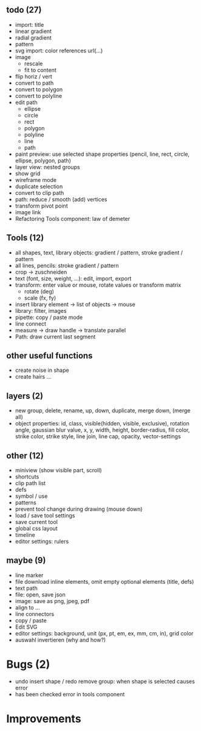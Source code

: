## todo (27)
* import: title
* linear gradient
* radial gradient
* pattern
* svg import: color references url(...)
* image
	* rescale
	* fit to content
* flip horiz / vert
* convert to path
* convert to polygon
* convert to polyline
* edit path
	* ellipse
	* circle
	* rect
	* polygon
	* polyline
	* line
	* path
* paint preview: use selected shape properties (pencil, line, rect, circle, ellipse, polygon, path)
* layer view: nested groups
* show grid
* wireframe mode
* duplicate selection
* convert to clip path
* path: reduce / smooth (add) vertices
* transform pivot point
* image link
* Refactoring Tools component: law of demeter

## Tools (12)
* all shapes, text, library objects: gradient / pattern, stroke gradient / pattern
* all lines, pencils: stroke gradient / pattern
* crop -> zuschneiden
* text (font, size, weight, ...): edit, import, export
* transform: enter value or mouse, rotate values or transform matrix
	* rotate (deg)
	* scale (fx, fy)
* insert library element -> list of objects -> mouse
* library: filter, images
* pipette: copy / paste mode
* line connect
* measure -> draw handle -> translate parallel
* Path: draw current last segment

## other useful functions
* create noise in shape
* create hairs
...

## layers (2)
* new group, delete, rename, up, down, duplicate, merge down, (merge all)
* object properties: id, class, visible(hidden, visible, exclusive), rotation angle, gaussian blur value, x, y, width, height, border-radius, fill color, strike color, strike style, line join, line cap, opacity, vector-settings

## other (12)
* miniview (show visible part, scroll)
* shortcuts
* clip path list
* defs
* symbol / use
* patterns
* prevent tool change during drawing (mouse down)
* load / save tool settings
* save current tool
* global css layout
* timeline
* editor settings: rulers

## maybe (9)
* line marker
* file download inline elements, omit empty optional elements (title, defs)
* text path
* file: open, save json
* image: save as png, jpeg, pdf
* align to ...
* line connectors
* copy / paste
* Edit SVG
* editor settings: background, unit (px, pt, em, ex, mm, cm, in), grid color
* auswahl invertieren (why and how?)

# Bugs (2)
* undo insert shape / redo remove group: when shape is selected causes error
* has been checked error in tools component

# Improvements
